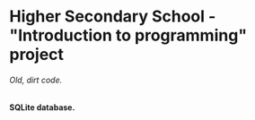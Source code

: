 # Higher Secondary School - "Introduction to programming" project
###### Old, dirt code.
#### SQLite database.
